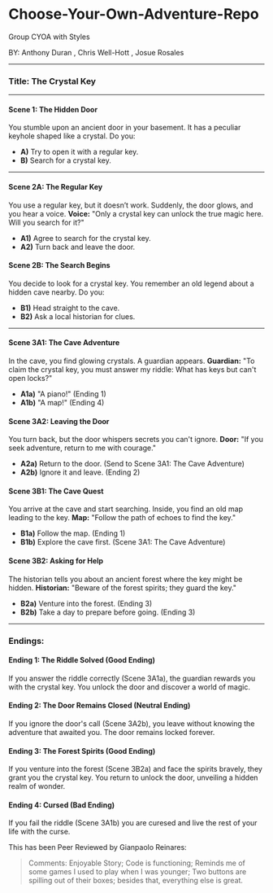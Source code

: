 # Choose-Your-Own-Adventure-Repo

Group CYOA with Styles

BY: Anthony Duran , Chris Well-Hott , Josue Rosales

____________________________________________________________________________________________________________

### Title: **The Crystal Key**

---

#### **Scene 1: The Hidden Door**
You stumble upon an ancient door in your basement. It has a peculiar keyhole shaped like a crystal. Do you:
- **A)** Try to open it with a regular key.
- **B)** Search for a crystal key.

---

#### **Scene 2A: The Regular Key**
You use a regular key, but it doesn’t work. Suddenly, the door glows, and you hear a voice. 
**Voice:** "Only a crystal key can unlock the true magic here. Will you search for it?"
- **A1)** Agree to search for the crystal key.
- **A2)** Turn back and leave the door.

#### **Scene 2B: The Search Begins**
You decide to look for a crystal key. You remember an old legend about a hidden cave nearby. Do you:
- **B1)** Head straight to the cave.
- **B2)** Ask a local historian for clues.

---

#### **Scene 3A1: The Cave Adventure**
In the cave, you find glowing crystals. A guardian appears. 
**Guardian:** "To claim the crystal key, you must answer my riddle: What has keys but can't open locks?"
- **A1a)** "A piano!" (Ending 1)
- **A1b)** "A map!" (Ending 4)

#### **Scene 3A2: Leaving the Door**
You turn back, but the door whispers secrets you can't ignore. 
**Door:** "If you seek adventure, return to me with courage."
- **A2a)** Return to the door. (Send to Scene 3A1: The Cave Adventure)
- **A2b)** Ignore it and leave. (Ending 2)

#### **Scene 3B1: The Cave Quest**
You arrive at the cave and start searching. Inside, you find an old map leading to the key. 
**Map:** "Follow the path of echoes to find the key."
- **B1a)** Follow the map. (Ending 1)
- **B1b)** Explore the cave first. (Scene 3A1: The Cave Adventure)

#### **Scene 3B2: Asking for Help**
The historian tells you about an ancient forest where the key might be hidden. 
**Historian:** "Beware of the forest spirits; they guard the key."
- **B2a)** Venture into the forest. (Ending 3)
- **B2b)** Take a day to prepare before going. (Ending 3)

---

### **Endings:**

#### **Ending 1: The Riddle Solved  (Good Ending)**
If you answer the riddle correctly (Scene 3A1a), the guardian rewards you with the crystal key. You unlock the door and discover a world of magic.

#### **Ending 2: The Door Remains Closed (Neutral Ending)**
 If you ignore the door's call (Scene 3A2b), you leave without knowing the adventure that awaited you. The door remains locked forever.

#### **Ending 3: The Forest Spirits (Good Ending)**
If you venture into the forest (Scene 3B2a) and face the spirits bravely, they grant you the crystal key. You return to unlock the door, unveiling a hidden realm of wonder.

#### **Ending 4: Cursed (Bad Ending)**
If you fail the riddle (Scene 3A1b) you are curesed and live the rest of your life with the curse.

This has been Peer Reviewed by Gianpaolo Reinares:
> Comments: Enjoyable Story; Code is functioning; Reminds me of some games I used to play when I was younger; Two buttons are spilling out of their boxes; besides that, everything else is great.
